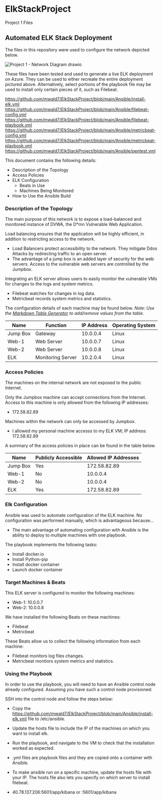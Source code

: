 # ElkStackProject
Project 1 Files
## Automated ELK Stack Deployment

The files in this repository were used to configure the network depicted below.

![Project 1 - Network Diagram drawio](https://user-images.githubusercontent.com/90293387/148693942-d0b48c92-f1d6-4788-b3de-84e2e55de217.png)


These files have been tested and used to generate a live ELK deployment on Azure. They can be used to either recreate the entire deployment pictured above. Alternatively, select portions of the playbook file may be used to install only certain pieces of it, such as Filebeat.

  https://github.com/mwald7/ElkStackProject/blob/main/Ansible/install-elk.yml
  https://github.com/mwald7/ElkStackProject/blob/main/Ansible/filebeat-config.yml
  https://github.com/mwald7/ElkStackProject/blob/main/Ansible/filebeat-playbook.yml
  https://github.com/mwald7/ElkStackProject/blob/main/Ansible/metricbeat-config.yml
  https://github.com/mwald7/ElkStackProject/blob/main/Ansible/metricbeat-playbook.yml
  https://github.com/mwald7/ElkStackProject/blob/main/Ansible/pentest.yml

This document contains the following details:
- Description of the Topology
- Access Policies
- ELK Configuration
  - Beats in Use
  - Machines Being Monitored
- How to Use the Ansible Build


### Description of the Topology

The main purpose of this network is to expose a load-balanced and monitored instance of DVWA, the D*mn Vulnerable Web Application.

Load balancing ensures that the application will be highly efficient, in addition to restricting access to the network.
- Load Balancers protect accessibility to the network. They mitigate Ddos Attacks by redirecting traffic to an open server.
- The advantage of a jump box is an added layer of security for the web servers. Access to the vulnerable web servers are controlled by the Jumpbox.


Integrating an ELK server allows users to easily monitor the vulnerable VMs for changes to the logs and system metrics.
- Filebeat watches for changes in log data.
- Metricbeat records system metrics and statistics.

The configuration details of each machine may be found below.
_Note: Use the [Markdown Table Generator](http://www.tablesgenerator.com/markdown_tables) to add/remove values from the table_.

| Name     | Function         | IP Address | Operating System |
|----------|------------------|------------|------------------|
| Jump Box | Gateway          | 10.0.0.4   | Linux            |
| Web-1    | Web Server       | 10.0.0.7   | Linux            |
| Web-2    | Web Server       | 10.0.0.8   | Linux            |
| ELK      | Monitoring Server| 10.2.0.4   | Linux            |

### Access Policies

The machines on the internal network are not exposed to the public Internet. 

Only the Jumpbox machine can accept connections from the Internet. Access to this machine is only allowed from the following IP addresses:
- 172.58.82.89

Machines within the network can only be accessed by Jumpbox.
- I allowed my personal machine accesss to my ELK VM; IP address: 172.58.82.89


A summary of the access policies in place can be found in the table below.

| Name     | Publicly Accessible | Allowed IP Addresses |
|----------|---------------------|----------------------|
| Jump Box | Yes                 | 172.58.82.89         |
| Web-1    | No                  | 10.0.0.4             |
| Web-2    | No                  | 10.0.0.4             |
| ELK      | Yes                 | 172.58.82.89         |

### Elk Configuration

Ansible was used to automate configuration of the ELK machine. No configuration was performed manually, which is advantageous because...
- The main advantage of automating configuration with Ansible is the ability to deploy to multiple machines with one playbook.

The playbook implements the following tasks:
- Install docker.io
- Install Python-pip
- Install docker container
- Launch docker container


### Target Machines & Beats
This ELK server is configured to monitor the following machines:
- Web-1: 10.0.0.7
- Web-2: 10.0.0.8


We have installed the following Beats on these machines:
- Filebeat
- Metricbeat

These Beats allow us to collect the following information from each machine:
- Filebeat monitors log files changes.
- Metricbeat montiors system metrics and statistics.

### Using the Playbook
In order to use the playbook, you will need to have an Ansible control node already configured. Assuming you have such a control node provisioned: 

SSH into the control node and follow the steps below:
- Copy the https://github.com/mwald7/ElkStackProject/blob/main/Ansible/install-elk.yml file to /etc/ansible.
- Update the hosts file to include the IP of the machines on which you want to install elk.
- Run the playbook, and navigate to the VM to check that the installation worked as expected.


- .yml files are playbook files and they are copied onto a container with Ansible.
- To make ansible run on a specific machine, update the hosts file with your IP. The hosts file also lets you specify on which server to install filebeat.
- 40.78.137.206:5601/app/kibana or <PublicIP>:5601/app/kibana

